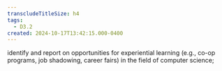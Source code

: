 ```yaml
---
transcludeTitleSize: h4
tags:
  - D3.2
created: 2024-10-17T13:42:15.000-0400
---
```

identify and report on opportunities for experiential learning (e.g., co-op programs, job shadowing, career fairs) in the field of computer science;
